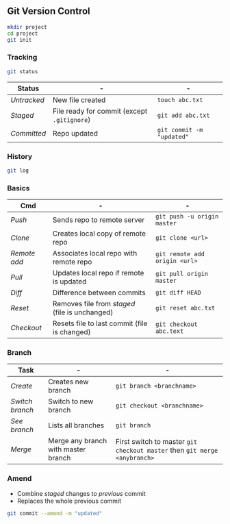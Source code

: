 ## Git Version Control

```bash
mkdir project
cd project
git init
```

### Tracking

```bash
git status
```

|Status | - | - |
|--- | --- | --- |
|*Untracked* | New file created | `touch abc.txt` |
|*Staged* | File ready for commit (except `.gitignore`) | `git add abc.txt` |
|*Committed* | Repo updated | `git commit -m "updated"` |


### History

```bash
git log
```

### Basics

|Cmd|-|-|
|-|-|-| 
|*Push* | Sends repo to remote server | `git push -u origin master`|
|*Clone* | Creates local copy of remote repo | `git clone <url>` 
|*Remote add* | Associates local repo with remote repo | `git remote add origin <url>`|
|*Pull*| Updates local repo if remote is updated | `git pull origin master` |
|*Diff*| Difference between commits | `git diff HEAD` |
|*Reset*| Removes file from *staged* (file is unchanged) | `git reset abc.txt` |
|*Checkout*| Resets file to last commit (file is changed) | `git checkout abc.text` |

### Branch

| Task | - | - |
| - | - | - |
| *Create* | Creates new branch | `git branch <branchname>` |
| *Switch branch* | Switch to new branch | `git checkout <branchname>` |
| *See branch* | Lists all branches | `git branch` |
| *Merge* | Merge any branch with master branch | First switch to master `git checkout master` then `git merge <anybranch>` |

### Amend

- Combine *staged* changes to *previous* commit
- Replaces the whole previous commit

```bash
git commit --amend -m "updated"
```
